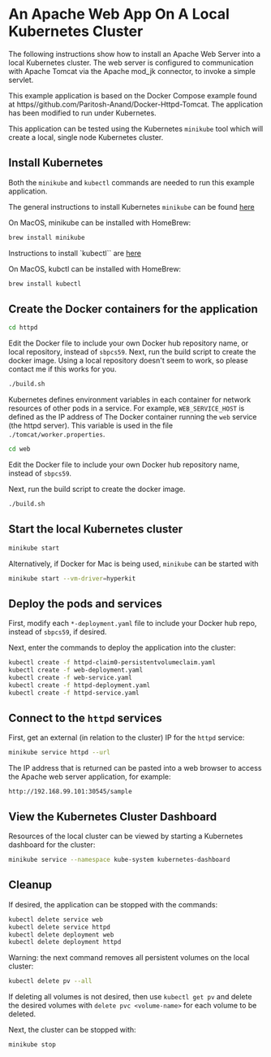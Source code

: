 # An Apache Web App On A Local Kubernetes Cluster

The following instructions show how to install an Apache Web Server into a local Kubernetes
cluster. The web server is configured to communication with Apache Tomcat via 
the Apache mod_jk connector, to invoke a simple servlet.

This example application is based on the Docker Compose example found at https//github.com/Paritosh-Anand/Docker-Httpd-Tomcat. The application has been modified
to run under Kubernetes.

This application can be tested using the Kubernetes `minikube` tool which will create a local, single node Kubernetes cluster.

## Install Kubernetes

Both the `minikube` and `kubectl` commands are needed to run this example application.

The general instructions to install Kubernetes `minikube` can be found [here]( https://kubernetes.io/docs/tasks/tools/install-minikube/)

On MacOS, minikube can be installed with HomeBrew:

```bash
brew install minikube
```

Instructions to install `kubectl`` are [here](https://kubernetes.io/docs/tasks/tools/install-kubectl)

On MacOS, kubctl can be installed with HomeBrew:

```bash
brew install kubectl
```

## Create the Docker containers for the application

```bash
cd httpd
```
Edit the Docker file to include your own Docker hub repository name, or local repository, 
instead of `sbpcs59`. Next, run the build script to create the docker image. Using a local repository doesn't seem to work, so please contact me if this works for you.
```bash
./build.sh
```

Kubernetes defines environment variables in each container for network resources of 
other pods in a service. For example, `WEB_SERVICE_HOST` is defined as the IP address of The
Docker container running the `web` service (the httpd server). This variable is used in
the file `./tomcat/worker.properties`.

```bash
cd web 
```
Edit the Docker file to include your own Docker hub repository name, instead of `sbpcs59`. 

Next, run the build script to create the docker image.

```bash
./build.sh
```

## Start the local Kubernetes cluster

```bash
minikube start
```

Alternatively, if Docker for Mac is being used, `minikube` can be started with
```bash
minikube start --vm-driver=hyperkit
```

## Deploy the pods and services

First, modify each `*-deployment.yaml` file to include your Docker hub repo, instead
of `sbpcs59`, if desired.

Next, enter the commands to deploy the application into the cluster:

```bash
kubectl create -f httpd-claim0-persistentvolumeclaim.yaml
kubectl create -f web-deployment.yaml
kubectl create -f web-service.yaml
kubectl create -f httpd-deployment.yaml
kubectl create -f httpd-service.yaml
```

## Connect to the `httpd` services

First, get an external (in relation to the cluster) IP for the `httpd` service:

```bash
minikube service httpd --url
```

The IP address that is returned can be pasted into a web browser to access the Apache web server
application, for example:

```
http://192.168.99.101:30545/sample
```

## View the Kubernetes Cluster Dashboard

Resources of the local cluster can be viewed by starting a Kubernetes dashboard for the cluster:

```bash
minikube service --namespace kube-system kubernetes-dashboard
```

## Cleanup
If desired, the application can be stopped with the commands:

```bash
kubectl delete service web 
kubectl delete service httpd
kubectl delete deployment web
kubectl delete deployment httpd
```

Warning: the next command removes all persistent volumes on the local cluster:

```bash
kubectl delete pv --all
```

If deleting all volumes is not desired, then use `kubectl get pv` and delete the desired volumes with `delete pvc <volume-name>` for each volume to be deleted.

Next, the cluster can be stopped with:

```bash
minikube stop
```
